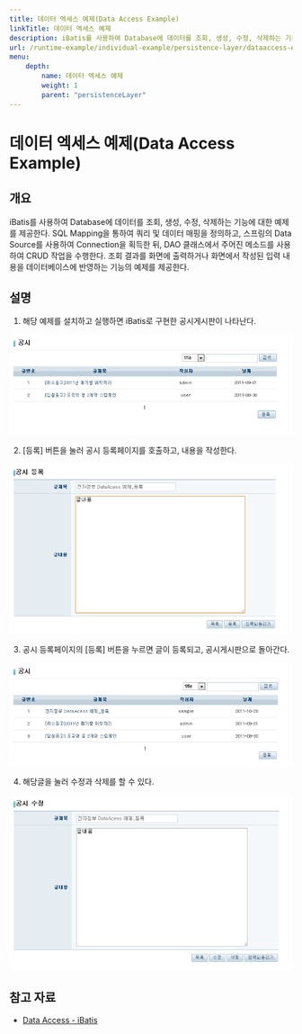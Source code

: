 ```yaml
---
title: 데이터 엑세스 예제(Data Access Example)
linkTitle: 데이터 엑세스 예제
description: iBatis를 사용하여 Database에 데이터를 조회, 생성, 수정, 삭제하는 기능에 대한 예제를 제공한다. SQL Mapping을 통하여 쿼리 및 데이터 매핑을 정의하고, 스프링의 Data Source를 사용하여 Connection을 획득한 뒤, DAO 클래스에서 주어진 메소드를 사용하여 CRUD 작업을 수행한다. 조회 결과를 화면에 출력하거나 화면에서 작성된 입력 내용을 데이터베이스에 반영하는 기능의 예제를 제공한다.
url: /runtime-example/individual-example/persistence-layer/dataaccess-example/
menu:
    depth:
        name: 데이터 엑세스 예제
        weight: 1
        parent: "persistenceLayer"
---
```

# 데이터 엑세스 예제(Data Access Example)

## 개요
iBatis를 사용하여 Database에 데이터를 조회, 생성, 수정, 삭제하는 기능에 대한 예제를 제공한다. SQL Mapping을 통하여 쿼리 및 데이터 매핑을 정의하고, 스프링의 Data Source를 사용하여 Connection을 획득한 뒤, DAO 클래스에서 주어진 메소드를 사용하여 CRUD 작업을 수행한다. 조회 결과를 화면에 출력하거나 화면에서 작성된 입력 내용을 데이터베이스에 반영하는 기능의 예제를 제공한다.

## 설명
1. 해당 예제를 설치하고 실행하면 iBatis로 구현한 공시게시판이 나타난다.

![dataacess-1](./images/dataacess-1.png)

2. [등록] 버튼을 눌러 공시 등록페이지를 호출하고, 내용을 작성한다.

![dataacess-2](./images/dataacess-2.png)

3. 공시 등록페이지의 [등록] 버튼을 누르면 글이 등록되고, 공시게시판으로 돌아간다.

![dataacess-3](./images/dataacess-3.png)

4. 해당글을 눌러 수정과 삭제를 할 수 있다.

![dataacess-4](./images/dataacess-4.png)

## 참고 자료
- [Data Access - iBatis](../../../egovframe-runtime/persistence-layer/dataaccess-ibatis.md)